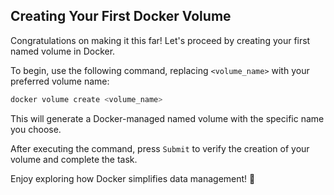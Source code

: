 ## Creating Your First Docker Volume

Congratulations on making it this far! Let's proceed by creating your first named volume in Docker.

To begin, use the following command, replacing `<volume_name>` with your preferred volume name:

```Bash
docker volume create <volume_name>
```

This will generate a Docker-managed named volume with the specific name you choose.

After executing the command, press `Submit` to verify the creation of your volume and complete the task.

Enjoy exploring how Docker simplifies data management! 🚀